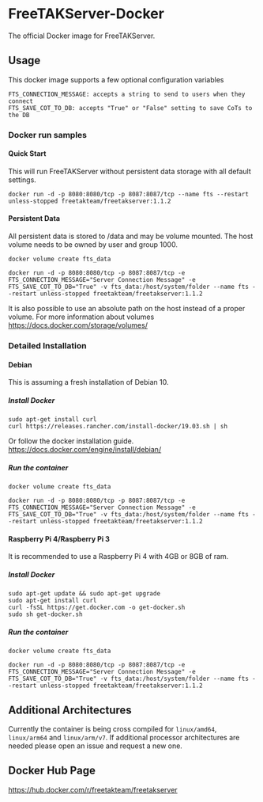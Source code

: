 
# FreeTAKServer-Docker
The official Docker image for FreeTAKServer.

## Usage

This docker image supports a few optional configuration variables
```
FTS_CONNECTION_MESSAGE: accepts a string to send to users when they connect 
FTS_SAVE_COT_TO_DB: accepts "True" or "False" setting to save CoTs to the DB
```
### Docker run samples

#### Quick Start
This will run FreeTAKServer without persistent data storage with all default settings.
```
docker run -d -p 8080:8080/tcp -p 8087:8087/tcp --name fts --restart unless-stopped freetakteam/freetakserver:1.1.2
```
#### Persistent Data

All persistent data is stored to /data and may be volume mounted.  The host volume needs to be owned by user and group 1000.
```
docker volume create fts_data

docker run -d -p 8080:8080/tcp -p 8087:8087/tcp -e FTS_CONNECTION_MESSAGE="Server Connection Message" -e FTS_SAVE_COT_TO_DB="True" -v fts_data:/host/system/folder --name fts --restart unless-stopped freetakteam/freetakserver:1.1.2
```
It is also possible to use an absolute path on the host instead of a proper volume.  For more information about volumes https://docs.docker.com/storage/volumes/

### Detailed Installation

#### Debian
This is assuming a fresh installation of Debian 10.
##### Install Docker
```
sudo apt-get install curl
curl https://releases.rancher.com/install-docker/19.03.sh | sh
```
Or follow the docker installation guide.
https://docs.docker.com/engine/install/debian/

##### Run the container
```
docker volume create fts_data

docker run -d -p 8080:8080/tcp -p 8087:8087/tcp -e FTS_CONNECTION_MESSAGE="Server Connection Message" -e FTS_SAVE_COT_TO_DB="True" -v fts_data:/host/system/folder --name fts --restart unless-stopped freetakteam/freetakserver:1.1.2
```

#### Raspberry Pi 4/Raspberry Pi 3
It is recommended to use a Raspberry Pi 4 with 4GB or 8GB of ram.

##### Install Docker
```
sudo apt-get update && sudo apt-get upgrade
sudo apt-get install curl 
curl -fsSL https://get.docker.com -o get-docker.sh
sudo sh get-docker.sh
```
##### Run the container
```
docker volume create fts_data

docker run -d -p 8080:8080/tcp -p 8087:8087/tcp -e FTS_CONNECTION_MESSAGE="Server Connection Message" -e FTS_SAVE_COT_TO_DB="True" -v fts_data:/host/system/folder --name fts --restart unless-stopped freetakteam/freetakserver:1.1.2
```

## Additional Architectures
Currently the container is being cross compiled for `linux/amd64`,  `linux/arm64` and `linux/arm/v7`.  If additional processor architectures are needed please open an issue and request a new one.

## Docker Hub Page
https://hub.docker.com/r/freetakteam/freetakserver
